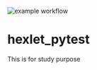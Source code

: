 ![example workflow](https://github.com/drarov/hexlet_pytest/actions/workflows/hello-world.yml/badge.svg?event=push)


# hexlet_pytest
This is for study purpose

